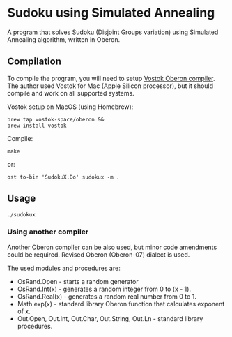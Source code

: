 # Sudoku using Simulated Annealing
A program that solves Sudoku (Disjoint Groups variation) using Simulated Annealing algorithm, written in Oberon.

## Compilation

To compile the program, you will need to setup [Vostok Oberon compiler](https://vostok.oberon.org/).
The author used Vostok for Mac (Apple Silicon processor), but it should compile and work
on all supported systems.

Vostok setup on MacOS (using Homebrew):
```
brew tap vostok-space/oberon &&
brew install vostok
```

Compile:
```
make
```
or:
```
ost to-bin 'SudokuX.Do' sudokux -m .
```

## Usage
```
./sudokux
```

### Using another compiler

Another Oberon compiler can be also used, but minor code amendments could be required. Revised Oberon (Oberon-07) dialect is used.

The used modules and procedures are:
* OsRand.Open - starts a random generator
* OsRand.Int(x) - generates a random integer from 0 to (x - 1).
* OsRand.Real(x) - generates a random real number from 0 to 1.
* Math.exp(x) - standard library Oberon function that calculates exponent of x.
* Out.Open, Out.Int, Out.Char, Out.String, Out.Ln - standard library procedures.
